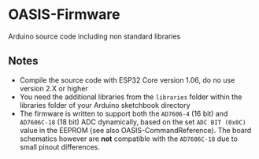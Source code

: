 # OASIS-Firmware
Arduino source code including non standard libraries

## Notes
- Compile the source code with ESP32 Core version 1.06, do no use version 2.X or higher
- You need the additional libraries from the `libraries` folder within the libraries folder of your Arduino sketchbook directory
- The firmware is written to support both the `AD7606-4` (16 bit) and `AD7606C-18` (18 bit) ADC dynamically, based on the set `ADC BIT (0x0C)` value in the EEPROM (see also OASIS-CommandReference). The board schematics however are **not** compatible with the `AD7606C-18` due to small pinout differences.
